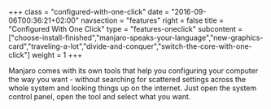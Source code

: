 +++
class = "configured-with-one-click"
date = "2016-09-06T00:36:21+02:00"
navsection = "features"
right = false
title = "Configured With One Click"
type = "features-oneclick"
subcontent = ["choose-install-finished","manjaro-speaks-your-language","new-graphics-card","traveling-a-lot","divide-and-conquer","switch-the-core-with-one-click"]
weight = 1
+++

Manjaro comes with its own tools that help you configuring your computer the way you want - without searching for scattered settings across the whole system and looking things up on the internet. Just open the system control panel, open the tool and select what you want.
